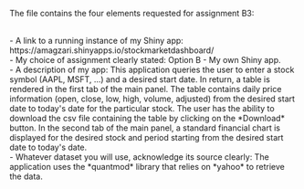 The file contains the four elements requested for assignment B3:  

<br>
- A link to a running instance of my Shiny app:  
https://amagzari.shinyapps.io/stockmarketdashboard/  

<br>
- My choice of assignment clearly stated:  
Option B - My own Shiny app.  

<br>
- A description of my app:  
This application queries the user to enter a stock symbol (AAPL, MSFT, ...) and 
a desired start date. In return, a table is rendered in the first tab of the main panel.  
The table contains daily price information (open, close, low, high, volume, adjusted) from the desired start date to today's date for the particular stock.  
The user has the ability to download the csv file containing the table by clicking on the *Download* button. In the second tab of the main panel, a standard financial chart is displayed for the desired stock and period starting from the desired start date to today's date.  

<br>
- Whatever dataset you will use, acknowledge its source clearly:   
The application uses the *quantmod* library that relies on *yahoo* to retrieve the data.

